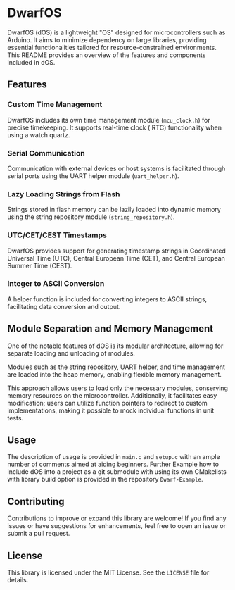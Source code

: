 # DwarfOS

DwarfOS (dOS) is a lightweight "OS" designed for microcontrollers such as Arduino. It aims to minimize dependency on large
libraries, providing essential functionalities tailored for resource-constrained environments. This README provides an
overview of the features and components included in dOS.

## Features

### Custom Time Management

DwarfOS includes its own time management module (`mcu_clock.h`) for precise timekeeping. It supports real-time clock (
RTC) functionality when using a watch quartz.

### Serial Communication

Communication with external devices or host systems is facilitated through serial ports using the UART helper
module (`uart_helper.h`).

### Lazy Loading Strings from Flash

Strings stored in flash memory can be lazily loaded into dynamic memory using the string repository
module (`string_repository.h`).

### UTC/CET/CEST Timestamps

DwarfOS provides support for generating timestamp strings in Coordinated Universal Time (UTC), Central European 
Time (CET), and Central European Summer Time (CEST).

### Integer to ASCII Conversion

A helper function is included for converting integers to ASCII strings, facilitating data conversion and output.

## Module Separation and Memory Management

One of the notable features of dOS is its modular architecture, allowing for separate loading and unloading of
modules.

Modules such as the string repository, UART helper, and time management are loaded into the heap memory, enabling
flexible memory management.

This approach allows users to load only the necessary modules, conserving memory resources on the microcontroller. 
Additionally, it facilitates easy modification; users can utilize function pointers to redirect to custom implementations, 
making it possible to mock individual functions in unit tests.

## Usage

The description of usage is provided in `main.c` and `setup.c` with an ample number of comments aimed at aiding beginners.
Further Example how to include dOS into a project as a git submodule with using its own CMakelists with library build option
is provided in the repository `Dwarf-Example`.

## Contributing

Contributions to improve or expand this library are welcome! If you find any issues or have suggestions for
enhancements, feel free to open an issue or submit a pull request.

## License

This library is licensed under the MIT License. See the `LICENSE` file for details.
